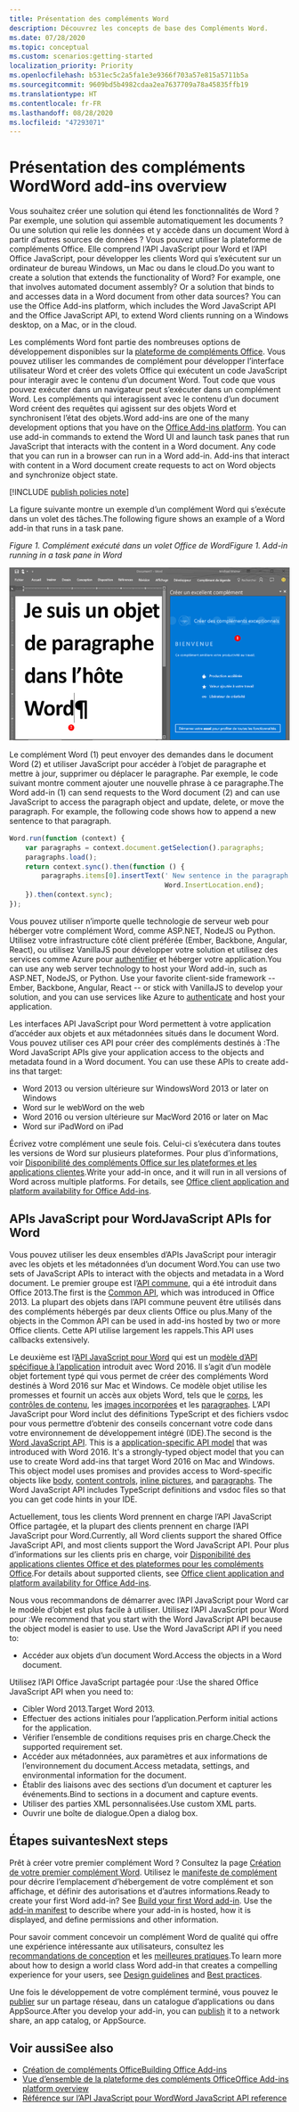 ```yaml
---
title: Présentation des compléments Word
description: Découvrez les concepts de base des Compléments Word.
ms.date: 07/28/2020
ms.topic: conceptual
ms.custom: scenarios:getting-started
localization_priority: Priority
ms.openlocfilehash: b531ec5c2a5fa1e3e9366f703a57e815a5711b5a
ms.sourcegitcommit: 9609bd5b4982cdaa2ea7637709a78a45835ffb19
ms.translationtype: HT
ms.contentlocale: fr-FR
ms.lasthandoff: 08/28/2020
ms.locfileid: "47293071"
---
```

# <a name="word-add-ins-overview"></a><span data-ttu-id="c5c06-103">Présentation des compléments Word</span><span class="sxs-lookup"><span data-stu-id="c5c06-103">Word add-ins overview</span></span>

<span data-ttu-id="c5c06-p101">Vous souhaitez créer une solution qui étend les fonctionnalités de Word ? Par exemple, une solution qui assemble automatiquement les documents ? Ou une solution qui relie les données et y accède dans un document Word à partir d’autres sources de données ? Vous pouvez utiliser la plateforme de compléments Office. Elle comprend l’API JavaScript pour Word et l’API Office JavaScript, pour développer les clients Word qui s’exécutent sur un ordinateur de bureau Windows, un Mac ou dans le cloud.</span><span class="sxs-lookup"><span data-stu-id="c5c06-p101">Do you want to create a solution that extends the functionality of Word? For example, one that involves automated document assembly? Or a solution that binds to and accesses data in a Word document from other data sources? You can use the Office Add-ins platform, which includes the Word JavaScript API and the Office JavaScript API, to extend Word clients running on a Windows desktop, on a Mac, or in the cloud.</span></span>

<span data-ttu-id="c5c06-p102">Les compléments Word font partie des nombreuses options de développement disponibles sur la [plateforme de compléments Office](../overview/office-add-ins.md). Vous pouvez utiliser les commandes de complément pour développer l’interface utilisateur Word et créer des volets Office qui exécutent un code JavaScript pour interagir avec le contenu d’un document Word. Tout code que vous pouvez exécuter dans un navigateur peut s’exécuter dans un complément Word. Les compléments qui interagissent avec le contenu d’un document Word créent des requêtes qui agissent sur des objets Word et synchronisent l’état des objets.</span><span class="sxs-lookup"><span data-stu-id="c5c06-p102">Word add-ins are one of the many development options that you have on the [Office Add-ins platform](../overview/office-add-ins.md). You can use add-in commands to extend the Word UI and launch task panes that run JavaScript that interacts with the content in a Word document. Any code that you can run in a browser can run in a Word add-in. Add-ins that interact with content in a Word document create requests to act on Word objects and synchronize object state.</span></span>

[!INCLUDE [publish policies note](../includes/note-publish-policies.md)]

<span data-ttu-id="c5c06-112">La figure suivante montre un exemple d’un complément Word qui s’exécute dans un volet des tâches.</span><span class="sxs-lookup"><span data-stu-id="c5c06-112">The following figure shows an example of a Word add-in that runs in a task pane.</span></span>

<span data-ttu-id="c5c06-113">*Figure 1. Complément exécuté dans un volet Office de Word*</span><span class="sxs-lookup"><span data-stu-id="c5c06-113">*Figure 1. Add-in running in a task pane in Word*</span></span>

![Complément exécuté dans un volet Office de Word](../images/word-add-in-show-host-client.png)

<span data-ttu-id="c5c06-p103">Le complément Word (1) peut envoyer des demandes dans le document Word (2) et utiliser JavaScript pour accéder à l’objet de paragraphe et mettre à jour, supprimer ou déplacer le paragraphe. Par exemple, le code suivant montre comment ajouter une nouvelle phrase à ce paragraphe.</span><span class="sxs-lookup"><span data-stu-id="c5c06-p103">The Word add-in (1) can send requests to the Word document (2) and can use JavaScript to access the paragraph object and update, delete, or move the paragraph. For example, the following code shows how to append a new sentence to that paragraph.</span></span>

```js
Word.run(function (context) {
    var paragraphs = context.document.getSelection().paragraphs;
    paragraphs.load();
    return context.sync().then(function () {
        paragraphs.items[0].insertText(' New sentence in the paragraph.',
                                       Word.InsertLocation.end);
    }).then(context.sync);
});

```

<span data-ttu-id="c5c06-p104">Vous pouvez utiliser n’importe quelle technologie de serveur web pour héberger votre complément Word, comme ASP.NET, NodeJS ou Python. Utilisez votre infrastructure côté client préférée (Ember, Backbone, Angular, React), ou utilisez VanillaJS pour développer votre solution et utilisez des services comme Azure pour [authentifier](../develop/overview-authn-authz.md) et héberger votre application.</span><span class="sxs-lookup"><span data-stu-id="c5c06-p104">You can use any web server technology to host your Word add-in, such as ASP.NET, NodeJS, or Python. Use your favorite client-side framework -- Ember, Backbone, Angular, React -- or stick with VanillaJS to develop your solution, and you can use services like Azure to [authenticate](../develop/overview-authn-authz.md) and host your application.</span></span>

<span data-ttu-id="c5c06-p105">Les interfaces API JavaScript pour Word permettent à votre application d’accéder aux objets et aux métadonnées situés dans le document Word. Vous pouvez utiliser ces API pour créer des compléments destinés à :</span><span class="sxs-lookup"><span data-stu-id="c5c06-p105">The Word JavaScript APIs give your application access to the objects and metadata found in a Word document. You can use these APIs to create add-ins that target:</span></span>

* <span data-ttu-id="c5c06-121">Word 2013 ou version ultérieure sur Windows</span><span class="sxs-lookup"><span data-stu-id="c5c06-121">Word 2013 or later on Windows</span></span>
* <span data-ttu-id="c5c06-122">Word sur le web</span><span class="sxs-lookup"><span data-stu-id="c5c06-122">Word on the web</span></span>
* <span data-ttu-id="c5c06-123">Word 2016 ou version ultérieure sur Mac</span><span class="sxs-lookup"><span data-stu-id="c5c06-123">Word 2016 or later on Mac</span></span>
* <span data-ttu-id="c5c06-124">Word sur iPad</span><span class="sxs-lookup"><span data-stu-id="c5c06-124">Word on iPad</span></span>

<span data-ttu-id="c5c06-p106">Écrivez votre complément une seule fois. Celui-ci s’exécutera dans toutes les versions de Word sur plusieurs plateformes. Pour plus d’informations, voir [Disponibilité des compléments Office sur les plateformes et les applications clientes](../overview/office-add-in-availability.md).</span><span class="sxs-lookup"><span data-stu-id="c5c06-p106">Write your add-in once, and it will run in all versions of Word across multiple platforms. For details, see [Office client application and platform availability for Office Add-ins](../overview/office-add-in-availability.md).</span></span>

## <a name="javascript-apis-for-word"></a><span data-ttu-id="c5c06-127">APIs JavaScript pour Word</span><span class="sxs-lookup"><span data-stu-id="c5c06-127">JavaScript APIs for Word</span></span>

<span data-ttu-id="c5c06-128">Vous pouvez utiliser les deux ensembles d’APIs JavaScript pour interagir avec les objets et les métadonnées d’un document Word.</span><span class="sxs-lookup"><span data-stu-id="c5c06-128">You can use two sets of JavaScript APIs to interact with the objects and metadata in a Word document.</span></span> <span data-ttu-id="c5c06-129">Le premier groupe est l’[API commune](/javascript/api/office), qui a été introduit dans Office 2013.</span><span class="sxs-lookup"><span data-stu-id="c5c06-129">The first is the [Common API](/javascript/api/office), which was introduced in Office 2013.</span></span> <span data-ttu-id="c5c06-130">La plupart des objets dans l’API commune peuvent être utilisés dans des compléments hébergés par deux clients Office ou plus.</span><span class="sxs-lookup"><span data-stu-id="c5c06-130">Many of the objects in the Common API can be used in add-ins hosted by two or more Office clients.</span></span> <span data-ttu-id="c5c06-131">Cette API utilise largement les rappels.</span><span class="sxs-lookup"><span data-stu-id="c5c06-131">This API uses callbacks extensively.</span></span>

<span data-ttu-id="c5c06-p108">Le deuxième est l’[API JavaScript pour Word](/javascript/api/word) qui est un [modèle d’API spécifique à l’application](../develop/application-specific-api-model.md) introduit avec Word 2016. Il s’agit d’un modèle objet fortement typé qui vous permet de créer des compléments Word destinés à Word 2016 sur Mac et Windows. Ce modèle objet utilise les promesses et fournit un accès aux objets Word, tels que le [corps](/javascript/api/word/word.body), les [contrôles de contenu](/javascript/api/word/word.contentcontrol), les [images incorporées](/javascript/api/word/word.inlinepicture) et les [paragraphes](/javascript/api/word/word.paragraph). L’API JavaScript pour Word inclut des définitions TypeScript et des fichiers vsdoc pour vous permettre d’obtenir des conseils concernant votre code dans votre environnement de développement intégré (IDE).</span><span class="sxs-lookup"><span data-stu-id="c5c06-p108">The second is the [Word JavaScript API](/javascript/api/word). This is a [application-specific API model](../develop/application-specific-api-model.md) that was introduced with Word 2016. It's a strongly-typed object model that you can use to create Word add-ins that target Word 2016 on Mac and Windows. This object model uses promises and provides access to Word-specific objects like [body](/javascript/api/word/word.body), [content controls](/javascript/api/word/word.contentcontrol), [inline pictures](/javascript/api/word/word.inlinepicture), and [paragraphs](/javascript/api/word/word.paragraph). The Word JavaScript API includes TypeScript definitions and vsdoc files so that you can get code hints in your IDE.</span></span>

<span data-ttu-id="c5c06-137">Actuellement, tous les clients Word prennent en charge l’API JavaScript Office partagée, et la plupart des clients prennent en charge l’API JavaScript pour Word.</span><span class="sxs-lookup"><span data-stu-id="c5c06-137">Currently, all Word clients support the shared Office JavaScript API, and most clients support the Word JavaScript API.</span></span> <span data-ttu-id="c5c06-138">Pour plus d’informations sur les clients pris en charge, voir [Disponibilité des applications clientes Office et des plateformes pour les compléments Office](../overview/office-add-in-availability.md).</span><span class="sxs-lookup"><span data-stu-id="c5c06-138">For details about supported clients, see [Office client application and platform availability for Office Add-ins](../overview/office-add-in-availability.md).</span></span>

<span data-ttu-id="c5c06-p110">Nous vous recommandons de démarrer avec l’API JavaScript pour Word car le modèle d’objet est plus facile à utiliser. Utilisez l’API JavaScript pour Word pour :</span><span class="sxs-lookup"><span data-stu-id="c5c06-p110">We recommend that you start with the Word JavaScript API because the object model is easier to use. Use the Word JavaScript API if you need to:</span></span>

* <span data-ttu-id="c5c06-141">Accéder aux objets d’un document Word.</span><span class="sxs-lookup"><span data-stu-id="c5c06-141">Access the objects in a Word document.</span></span>

<span data-ttu-id="c5c06-142">Utilisez l’API Office JavaScript partagée pour :</span><span class="sxs-lookup"><span data-stu-id="c5c06-142">Use the shared Office JavaScript API when you need to:</span></span>

* <span data-ttu-id="c5c06-143">Cibler Word 2013.</span><span class="sxs-lookup"><span data-stu-id="c5c06-143">Target Word 2013.</span></span>
* <span data-ttu-id="c5c06-144">Effectuer des actions initiales pour l’application.</span><span class="sxs-lookup"><span data-stu-id="c5c06-144">Perform initial actions for the application.</span></span>
* <span data-ttu-id="c5c06-145">Vérifier l’ensemble de conditions requises pris en charge.</span><span class="sxs-lookup"><span data-stu-id="c5c06-145">Check the supported requirement set.</span></span>
* <span data-ttu-id="c5c06-146">Accéder aux métadonnées, aux paramètres et aux informations de l’environnement du document.</span><span class="sxs-lookup"><span data-stu-id="c5c06-146">Access metadata, settings, and environmental information for the document.</span></span>
* <span data-ttu-id="c5c06-147">Établir des liaisons avec des sections d’un document et capturer les événements.</span><span class="sxs-lookup"><span data-stu-id="c5c06-147">Bind to sections in a document and capture events.</span></span>
* <span data-ttu-id="c5c06-148">Utiliser des parties XML personnalisées.</span><span class="sxs-lookup"><span data-stu-id="c5c06-148">Use custom XML parts.</span></span>
* <span data-ttu-id="c5c06-149">Ouvrir une boîte de dialogue.</span><span class="sxs-lookup"><span data-stu-id="c5c06-149">Open a dialog box.</span></span>

## <a name="next-steps"></a><span data-ttu-id="c5c06-150">Étapes suivantes</span><span class="sxs-lookup"><span data-stu-id="c5c06-150">Next steps</span></span>

<span data-ttu-id="c5c06-p111">Prêt à créer votre premier complément Word ? Consultez la page [Création de votre premier complément Word](word-add-ins.md). Utilisez le [manifeste de complément](../develop/add-in-manifests.md) pour décrire l’emplacement d’hébergement de votre complément et son affichage, et définir des autorisations et d’autres informations.</span><span class="sxs-lookup"><span data-stu-id="c5c06-p111">Ready to create your first Word add-in? See [Build your first Word add-in](word-add-ins.md). Use the [add-in manifest](../develop/add-in-manifests.md) to describe where your add-in is hosted, how it is displayed, and define permissions and other information.</span></span>

<span data-ttu-id="c5c06-154">Pour savoir comment concevoir un complément Word de qualité qui offre une expérience intéressante aux utilisateurs, consultez les [recommandations de conception](../design/add-in-design.md) et les [meilleures pratiques](../concepts/add-in-development-best-practices.md).</span><span class="sxs-lookup"><span data-stu-id="c5c06-154">To learn more about how to design a world class Word add-in that creates a compelling experience for your users, see [Design guidelines](../design/add-in-design.md) and [Best practices](../concepts/add-in-development-best-practices.md).</span></span>

<span data-ttu-id="c5c06-155">Une fois le développement de votre complément terminé, vous pouvez le [publier](../publish/publish.md) sur un partage réseau, dans un catalogue d’applications ou dans AppSource.</span><span class="sxs-lookup"><span data-stu-id="c5c06-155">After you develop your add-in, you can [publish](../publish/publish.md) it to a network share, an app catalog, or AppSource.</span></span>

## <a name="see-also"></a><span data-ttu-id="c5c06-156">Voir aussi</span><span class="sxs-lookup"><span data-stu-id="c5c06-156">See also</span></span>

* [<span data-ttu-id="c5c06-157">Création de compléments Office</span><span class="sxs-lookup"><span data-stu-id="c5c06-157">Building Office Add-ins</span></span>](../overview/office-add-ins-fundamentals.md)
* [<span data-ttu-id="c5c06-158">Vue d’ensemble de la plateforme des compléments Office</span><span class="sxs-lookup"><span data-stu-id="c5c06-158">Office Add-ins platform overview</span></span>](../overview/office-add-ins.md)
* [<span data-ttu-id="c5c06-159">Référence sur l’API JavaScript pour Word</span><span class="sxs-lookup"><span data-stu-id="c5c06-159">Word JavaScript API reference</span></span>](../reference/overview/word-add-ins-reference-overview.md)

